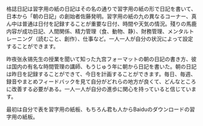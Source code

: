 格誌日記は習字用の紙の日記はその名の通りで習字用の紙の形で日記を書いて、日本から「朝の日記」の創始者佐藤発明。習字用の紙の九の異なるコーナー、真ん中は普通は日付を記録することが重要な日付、時間や天気の情況。殘りの馬鹿内容が成功日記、人間関係、精力管理（食、動物、静）、財務管理、メンタルトレーニング（読むこと、創作）、仕事など。一人一人が自分の状況によって設定することができます。

昨夜张永锡先生の授業を聞いて知った九宫フォーマットの朝の日記の書き方、彼は国内の有名な時間管理の講師、もうじゅう年に朝から日記を書いた。朝の日記は昨日を記録することができて、今日を計画することができます。毎日、毎週、録音やまとめフィードバックを見て自分がどれらの地方が良くて、どんなところに改善する必要がある。一人一人が自分の進歩に関心を持っていると信じています。

最初は自分で表を習字用の紙板、もちろん君も人からBaiduのダウンロードの習字用の紙板。
